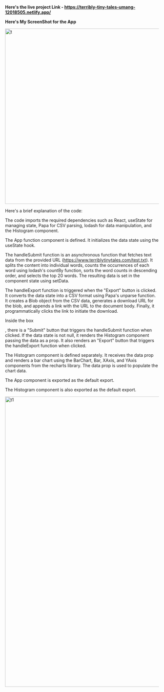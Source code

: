 

**Here's the live project Link - https://terribly-tiny-tales-umang-12018505.netlify.app/**



**Here's My ScreenShot for the App** 

<img width="573" alt="t" src="https://github.com/Umang7725/Word-Frequency-Terribly-Tiny-Tales/assets/100988384/fa8b7910-f8fa-4ef6-9252-650d8fbe06d7">

  Here's a brief explanation of the code:

The code imports the required dependencies such as React, useState for managing state, Papa for CSV parsing, lodash for data manipulation, and the Histogram component.

The App function component is defined. It initializes the data state using the useState hook.

The handleSubmit function is an asynchronous function that fetches text data from the provided URL (https://www.terriblytinytales.com/test.txt). It splits the content into individual words, counts the occurrences of each word using lodash's countBy function, sorts the word counts in descending order, and selects the top 20 words. The resulting data is set in the component state using setData.

The handleExport function is triggered when the "Export" button is clicked. It converts the data state into a CSV format using Papa's unparse function. It creates a Blob object from the CSV data, generates a download URL for the blob, and appends a link with the URL to the document body. Finally, it programmatically clicks the link to initiate the download.

<!-- The App component returns JSX code to render the application. It includes an <h1> heading, a container <div>, and a box <div>. -->

Inside the box <div>, there is a "Submit" button that triggers the handleSubmit function when clicked. If the data state is not null, it renders the Histogram component passing the data as a prop. It also renders an "Export" button that triggers the handleExport function when clicked.

The Histogram component is defined separately. It receives the data prop and renders a bar chart using the BarChart, Bar, XAxis, and YAxis components from the recharts library. The data prop is used to populate the chart data.

The App component is exported as the default export.

The Histogram component is also exported as the default export.

<img width="949" alt="t1" src="https://github.com/Umang7725/Word-Frequency-Terribly-Tiny-Tales/assets/100988384/12926aa9-d1c0-4c77-9d8d-4f1fa0e88e07">





